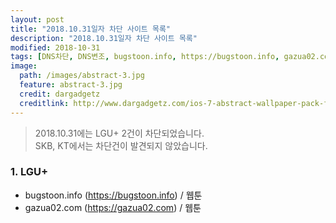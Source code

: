 ```yaml
---
layout: post
title: "2018.10.31일자 차단 사이트 목록"
description: "2018.10.31일자 차단 사이트 목록"
modified: 2018-10-31
tags: [DNS차단, DNS변조, bugstoon.info, https://bugstoon.info, gazua02.com, https://gazua02.com]
image:
  path: /images/abstract-3.jpg
  feature: abstract-3.jpg
  credit: dargadgetz
  creditlink: http://www.dargadgetz.com/ios-7-abstract-wallpaper-pack-for-iphone-5-and-ipod-touch-retina/
---
```

> 2018.10.31에는 LGU+ 2건이 차단되었습니다.  
> SKB, KT에서는 차단건이 발견되지 않았습니다.

### 1. LGU+  
 - bugstoon.info (https://bugstoon.info) / 웹툰
 - gazua02.com (https://gazua02.com) / 웹툰
